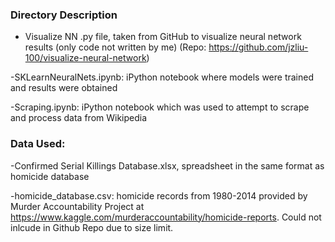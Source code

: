 ### Directory Description
- Visualize NN .py file, taken from GitHub to visualize neural network results (only code not written by me) (Repo: https://github.com/jzliu-100/visualize-neural-network)

-SKLearnNeuralNets.ipynb: iPython notebook where models were trained and results were obtained

-Scraping.ipynb: iPython notebook which was used to attempt to scrape and process data from Wikipedia

### Data Used:
-Confirmed Serial Killings Database.xlsx, spreadsheet in the same format as homicide database

-homicide_database.csv: homicide records from 1980-2014 provided by Murder Accountability Project at https://www.kaggle.com/murderaccountability/homicide-reports. Could not inlcude in Github Repo due to size limit.
